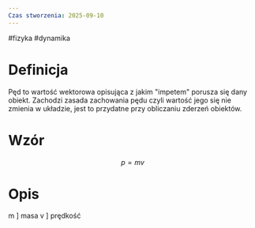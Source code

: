 ```yaml
---
Czas stworzenia: 2025-09-10
---
```

#fizyka #dynamika 
# Definicja
Pęd to wartość wektorowa opisująca z jakim "impetem" porusza się dany obiekt. Zachodzi zasada zachowania pędu czyli wartość jego się nie zmienia w układzie, jest to przydatne przy obliczaniu zderzeń obiektów.
# Wzór
$$p = mv$$
# Opis
m ] masa
v ] prędkość